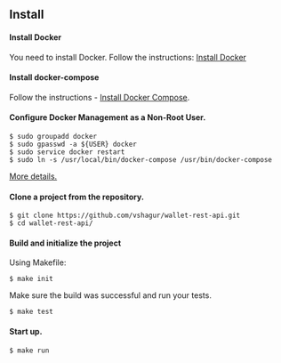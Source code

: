 ## Install

#### Install Docker

You need to install Docker. Follow the instructions: [Install Docker](https://docs.docker.com/engine/installation/)

#### Install docker-compose

Follow the instructions - [Install Docker Compose](https://docs.docker.com/compose/install/#install-compose).

#### Configure Docker Management as a Non-Root User.

```
$ sudo groupadd docker
$ sudo gpasswd -a ${USER} docker
$ sudo service docker restart
$ sudo ln -s /usr/local/bin/docker-compose /usr/bin/docker-compose
```
[More details.](https://docs.docker.com/engine/install/linux-postinstall/#manage-docker-as-a-non-root-user)

#### Clone a project from the repository. 

```
$ git clone https://github.com/vshagur/wallet-rest-api.git
$ cd wallet-rest-api/
```
#### Build and initialize the project

Using Makefile: 
```
$ make init
```
Make sure the build was successful and run your tests.

```
$ make test
```

#### Start up.

```
$ make run
```
